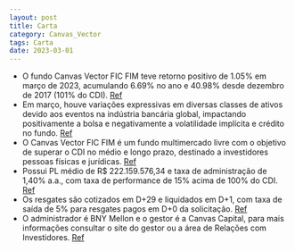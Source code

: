 ```yaml
---
layout: post
title: Carta
category: Canvas_Vector
tags: Carta
date: 2023-03-01
---
```


- O fundo Canvas Vector FIC FIM teve retorno positivo de 1.05% em março de 2023, acumulando 6.69% no ano e 40.98% desde dezembro de 2017 (101% do CDI).
<a href="#" onclick="search_on_pdf('desde o início do fundo, em dezembro de 2017, o retorno é de 40.98% (101% do CDI).    Desempenho')">Ref</a>
- Em março, houve variações expressivas em diversas classes de ativos devido aos eventos na indústria bancária global, impactando positivamente a bolsa e negativamente a volatilidade implícita e crédito no fundo.
<a href="#" onclick="search_on_pdf('quais se destacou a segunda maior quebra de um banco norte-americano na história. As fortes reações ')">Ref</a>
- O Canvas Vector FIC FIM é um fundo multimercado livre com o objetivo de superar o CDI no médio e longo prazo, destinado a investidores pessoas físicas e jurídicas.
<a href="#" onclick="search_on_pdf('desde o início do fundo, em dezembro de 2017, o retorno é de 40.98% (101% do CDI).    Desempenho')">Ref</a>
- Possui PL médio de R$ 222.159.576,34 e taxa de administração de 1,40% a.a., com taxa de performance de 15% acima de 100% do CDI.
<a href="#" onclick="search_on_pdf('patrimônio líquido apurado nos últimos doze meses): R$ 222.159.576,34; Taxa de administração de 1,40')">Ref</a>
- Os resgates são cotizados em D+29 e liquidados em D+1, com taxa de saída de 5% para resgates pagos em D+0 da solicitação.
<a href="#" onclick="search_on_pdf('d.u. após a data de cotização). Taxa de saída de 5.00% do valor resgatado para resgates pagos em D+0')">Ref</a>
- O administrador é BNY Mellon e o gestor é a Canvas Capital, para mais informações consultar o site do gestor ou a área de Relações com Investidores.
<a href="#" onclick="search_on_pdf('Para mais informações, consulte o site do Gestor: www.canvascapital.com.br ou entre em contato com a')">Ref</a>

